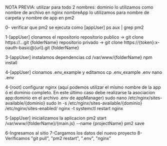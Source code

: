 NOTA PREVIA:
utilizar para todo 2 nombres:
dominio lo utilizamos como nombre de archivo en nginx
nombreApp lo utilizamos para nombre de carpeta y nombre de app en pm2

0- verificar que pm2 se ejecuta como [appUser]
ps aux | grep pm2

1-[appUser] clonamos el repositorio
repositorio publico -> git clone https://...git {folderName}
repositorio privado -> git clone https://{token}:x-oauth-basic@{url}.git {folderName}

3-[appUser] instalamos dependencias
cd /var/www/{folderName}
npm install

4-[appUser] clonamos .env_example y editamos
cp .env_example .env
nano .env

4-[root] configurar nginx (aquí podemos utilizar el mismo nombre de la app ó el dominio completo. En este último caso debe realizarse la asociacion app:dominio en el archivo .env de appManager)
sudo nano /etc/nginx/sites-available/{dominio}
sudo ln -s /etc/nginx/sites-available/{dominio} /etc/nginx/sites-enabled/
nginx -t
systemctl restart nginx

5-[appUser] inicializamos la aplicacion
pm2 start /var/www/{folderName}/{main.js} --name {projectName}
pm2 save

6-Ingresamos al sitio
7-Cargamos los datos del nuevo proyecto
8-Verificamos "git pull", "pm2 restart", ".env", "nginx"
